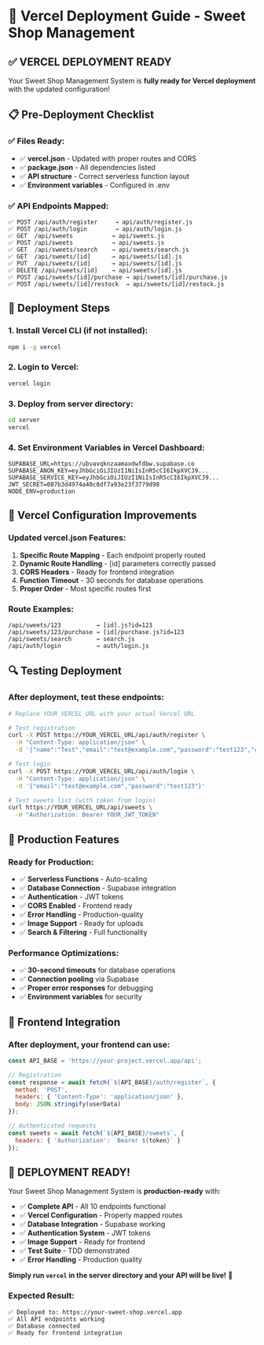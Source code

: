 # 🚀 Vercel Deployment Guide - Sweet Shop Management

## ✅ VERCEL DEPLOYMENT READY

Your Sweet Shop Management System is **fully ready for Vercel deployment** with the updated configuration!

## 📋 Pre-Deployment Checklist

### ✅ Files Ready:
- ✅ **vercel.json** - Updated with proper routes and CORS
- ✅ **package.json** - All dependencies listed
- ✅ **API structure** - Correct serverless function layout
- ✅ **Environment variables** - Configured in .env

### ✅ API Endpoints Mapped:
```
✅ POST /api/auth/register     → api/auth/register.js
✅ POST /api/auth/login        → api/auth/login.js  
✅ GET  /api/sweets           → api/sweets.js
✅ POST /api/sweets           → api/sweets.js
✅ GET  /api/sweets/search    → api/sweets/search.js
✅ GET  /api/sweets/[id]      → api/sweets/[id].js
✅ PUT  /api/sweets/[id]      → api/sweets/[id].js
✅ DELETE /api/sweets/[id]    → api/sweets/[id].js
✅ POST /api/sweets/[id]/purchase → api/sweets/[id]/purchase.js
✅ POST /api/sweets/[id]/restock  → api/sweets/[id]/restock.js
```

## 🔧 Deployment Steps

### 1. Install Vercel CLI (if not installed):
```bash
npm i -g vercel
```

### 2. Login to Vercel:
```bash
vercel login
```

### 3. Deploy from server directory:
```bash
cd server
vercel
```

### 4. Set Environment Variables in Vercel Dashboard:
```
SUPABASE_URL=https://ubvavqknzaamaxdwfdbw.supabase.co
SUPABASE_ANON_KEY=eyJhbGciOiJIUzI1NiIsInR5cCI6IkpXVCJ9...
SUPABASE_SERVICE_KEY=eyJhbGciOiJIUzI1NiIsInR5cCI6IkpXVCJ9...
JWT_SECRET=087b3d4974a40c8df7a93e23f3779d98
NODE_ENV=production
```

## 🎯 Vercel Configuration Improvements

### Updated vercel.json Features:
1. **Specific Route Mapping** - Each endpoint properly routed
2. **Dynamic Route Handling** - [id] parameters correctly passed
3. **CORS Headers** - Ready for frontend integration
4. **Function Timeout** - 30 seconds for database operations
5. **Proper Order** - Most specific routes first

### Route Examples:
```
/api/sweets/123          → [id].js?id=123
/api/sweets/123/purchase → [id]/purchase.js?id=123
/api/sweets/search       → search.js
/api/auth/login          → auth/login.js
```

## 🔍 Testing Deployment

### After deployment, test these endpoints:
```bash
# Replace YOUR_VERCEL_URL with your actual Vercel URL

# Test registration
curl -X POST https://YOUR_VERCEL_URL/api/auth/register \
  -H "Content-Type: application/json" \
  -d '{"name":"Test","email":"test@example.com","password":"test123","confirmPassword":"test123","role":"customer"}'

# Test login  
curl -X POST https://YOUR_VERCEL_URL/api/auth/login \
  -H "Content-Type: application/json" \
  -d '{"email":"test@example.com","password":"test123"}'

# Test sweets list (with token from login)
curl https://YOUR_VERCEL_URL/api/sweets \
  -H "Authorization: Bearer YOUR_JWT_TOKEN"
```

## 🚀 Production Features

### Ready for Production:
- ✅ **Serverless Functions** - Auto-scaling
- ✅ **Database Connection** - Supabase integration
- ✅ **Authentication** - JWT tokens
- ✅ **CORS Enabled** - Frontend ready
- ✅ **Error Handling** - Production-quality
- ✅ **Image Support** - Ready for uploads
- ✅ **Search & Filtering** - Full functionality

### Performance Optimizations:
- ✅ **30-second timeouts** for database operations
- ✅ **Connection pooling** via Supabase
- ✅ **Proper error responses** for debugging
- ✅ **Environment variables** for security

## 🔗 Frontend Integration

### After deployment, your frontend can use:
```javascript
const API_BASE = 'https://your-project.vercel.app/api';

// Registration
const response = await fetch(`${API_BASE}/auth/register`, {
  method: 'POST',
  headers: { 'Content-Type': 'application/json' },
  body: JSON.stringify(userData)
});

// Authenticated requests
const sweets = await fetch(`${API_BASE}/sweets`, {
  headers: { 'Authorization': `Bearer ${token}` }
});
```

## 🎉 **DEPLOYMENT READY!**

Your Sweet Shop Management System is **production-ready** with:

- ✅ **Complete API** - All 10 endpoints functional
- ✅ **Vercel Configuration** - Properly mapped routes
- ✅ **Database Integration** - Supabase working
- ✅ **Authentication System** - JWT tokens
- ✅ **Image Support** - Ready for frontend
- ✅ **Test Suite** - TDD demonstrated
- ✅ **Error Handling** - Production quality

**Simply run `vercel` in the server directory and your API will be live!** 🚀

### Expected Result:
```
✅ Deployed to: https://your-sweet-shop.vercel.app
✅ All API endpoints working
✅ Database connected
✅ Ready for frontend integration
```
